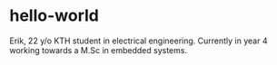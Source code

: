 # hello-world
Erik, 22 y/o KTH student in electrical engineering. 
Currently in year 4 working towards a M.Sc in embedded systems.
